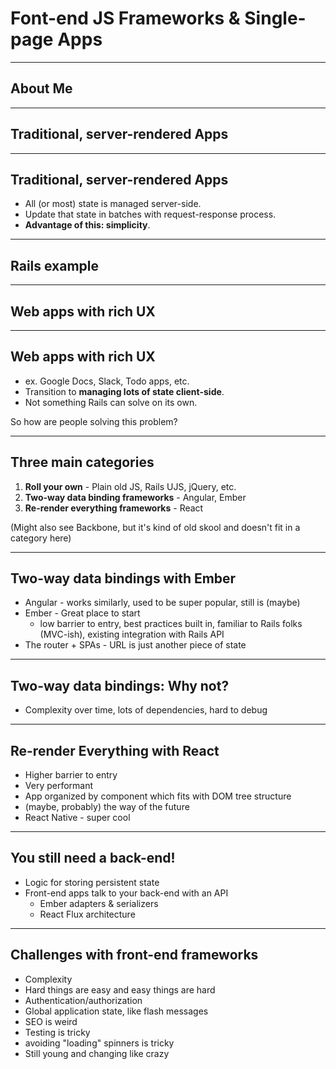 # Font-end JS Frameworks & Single-page Apps

---

## About Me

---

## Traditional, server-rendered Apps

---

## Traditional, server-rendered Apps

- All (or most) state is managed server-side.
- Update that state in batches with request-response process.
- **Advantage of this: simplicity**.

---

## Rails example

---

## Web apps with rich UX

---

## Web apps with rich UX

- ex. Google Docs, Slack, Todo apps, etc.
- Transition to **managing lots of state client-side**.
- Not something Rails can solve on its own.

So how are people solving this problem?

---

## Three main categories

1. **Roll your own** - Plain old JS, Rails UJS, jQuery, etc.
2. **Two-way data binding frameworks** - Angular, Ember
3. **Re-render everything frameworks** - React

(Might also see Backbone, but it's kind of old skool and doesn't fit in a category here)

---

## Two-way data bindings with Ember

- Angular - works similarly, used to be super popular, still is (maybe)
- Ember - Great place to start
  - low barrier to entry, best practices built in, familiar to Rails folks (MVC-ish), existing integration with Rails API
- The router + SPAs - URL is just another piece of state

---

## Two-way data bindings: Why not?

- Complexity over time, lots of dependencies, hard to debug

---

## Re-render Everything with React

- Higher barrier to entry
- Very performant
- App organized by component which fits with DOM tree structure
- (maybe, probably) the way of the future
- React Native - super cool

---

## You still need a back-end!
- Logic for storing persistent state
- Front-end apps talk to your back-end with an API
  - Ember adapters & serializers
  - React Flux architecture

---

## Challenges with front-end frameworks

- Complexity
- Hard things are easy and easy things are hard
 - Authentication/authorization
 - Global application state, like flash messages
- SEO is weird
- Testing is tricky
- avoiding "loading" spinners is tricky
- Still young and changing like crazy
